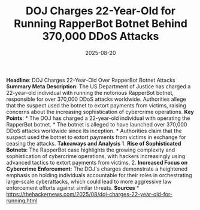 ﻿---
title: DOJ Charges 22-Year-Old for Running RapperBot Botnet Behind 370,000 DDoS Attacks
date: '2025-08-20'
category: Markets
summary: ''
slug: doj charges 22yearold for running rapperbot botnet behind 37
source_urls:
- https://thehackernews.com/2025/08/doj-charges-22-year-old-for-running.html
seo:
  title: DOJ Charges 22-Year-Old for Running RapperBot Botnet Behind 370,000 DDoS
    Attacks | Hash n Hedge
  description: ''
  keywords:
  - news
  - markets
  - brief
---

**Headline**: DOJ Charges 22-Year-Old Over RapperBot Botnet Attacks  **Summary Meta Description**: The US Department of Justice has charged a 22-year-old individual with running the notorious RapperBot botnet, responsible for over 370,000 DDoS attacks worldwide. Authorities allege that the suspect used the botnet to extort payments from victims, raising concerns about the increasing sophistication of cybercrime operations.  **Key Points**:  * The DOJ has charged a 22-year-old individual with operating the RapperBot botnet. * The botnet is alleged to have launched over 370,000 DDoS attacks worldwide since its inception. * Authorities claim that the suspect used the botnet to extort payments from victims in exchange for ceasing the attacks.  **Takeaways and Analysis**  1. **Rise of Sophisticated Botnets**: The RapperBot case highlights the growing complexity and sophistication of cybercrime operations, with hackers increasingly using advanced tactics to extort payments from victims. 2. **Increased Focus on Cybercrime Enforcement**: The DOJ's charges demonstrate a heightened emphasis on holding individuals accountable for their roles in orchestrating large-scale cyberattacks, which could lead to more aggressive law enforcement efforts against similar threats.  **Sources**  * https://thehackernews.com/2025/08/doj-charges-22-year-old-for-running.html 

